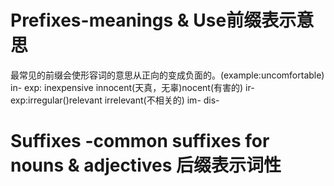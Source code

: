 # Prefixes-meanings & Use前缀表示意思
最常见的前缀会使形容词的意思从正向的变成负面的。(example:uncomfortable)
in-
exp: inexpensive innocent(天真，无辜)nocent(有害的)
ir-
exp:irregular()relevant irrelevant(不相关的)
im-
dis-
# Suffixes -common suffixes for nouns & adjectives 后缀表示词性
